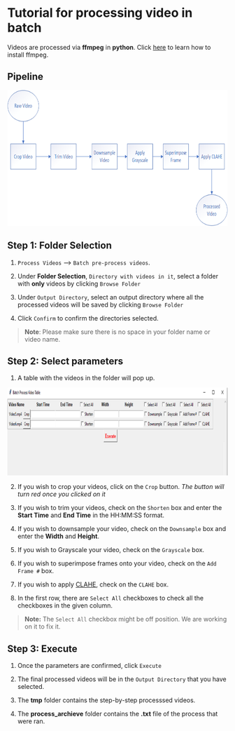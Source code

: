 # Tutorial for processing video in batch
Videos are processed via **ffmpeg** in **python**. Click [here](https://m.wikihow.com/Install-FFmpeg-on-Windows) to learn how to install ffmpeg.

## Pipeline

<img src=https://github.com/inoejj/Videoprocessing_GUI/blob/master/images/processvideo_flowdiagram.png width="800" height="310" />

## Step 1: Folder Selection


1. `Process Videos` --> `Batch pre-process videos`.


2. Under **Folder Selection**, `Directory with videos in it`, select a folder with **only** videos by clicking `Browse Folder`

3. Under `Output Directory`, select an output directory where all the processed videos will be saved by clicking `Browse Folder`

4. Click `Confirm` to confirm the directories selected.

>**Note**: Please make sure there is no space in your folder name or video name.



## Step 2: Select parameters

1. A table with the videos in the folder will pop up.

<img src=https://github.com/inoejj/Videoprocessing_GUI/blob/master/images/batchprocessvideo.png width="1102" height="200" />

2. If you wish to crop your videos, click on the `Crop` button. *The button will turn red once you clicked on it*

3. If you wish to trim your videos, check on the `Shorten` box and enter the **Start Time** and  **End Time** in the HH:MM:SS format.

4. If you wish to downsample your video, check on the `Downsample` box and enter the **Width** and **Height**.

5. If you wish to Grayscale your video, check on the `Grayscale` box.

6. If you wish to superimpose frames onto your video, check on the `Add Frame #` box.

7. If you wish to apply [CLAHE](https://docs.opencv.org/master/d5/daf/tutorial_py_histogram_equalization.html), check on the `CLAHE` box.

8. In the first row, there are `Select All` checkboxes to check all the checkboxes in the given column.

> **Note:** The `Select All` checkbox might be off position. We are working on it to fix it.

## Step 3: Execute

1. Once the parameters are confirmed, click `Execute`

2. The final processed videos will be in the `Output Directory` that you have selected.

3. The **tmp** folder contains the step-by-step processsed videos.

4. The **process_archieve** folder contains the **.txt** file of the process that were ran. 
